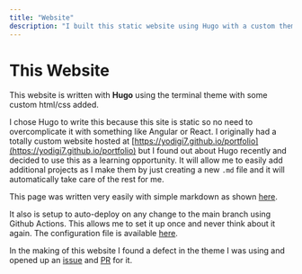 ```yaml
---
title: "Website"
description: "I built this static website using Hugo with a custom theme to simplify project showcasing. It auto-deploys via GitHub Actions and is easily extendable with markdown files."
---
```


# This Website

This website is written with **Hugo** using the terminal theme with some custom html/css added.

I chose Hugo to write this because this site is static so no need to overcomplicate it with something like Angular or React.
I originally had a totally custom website hosted at [https://yodigi7.github.io/portfolio](https://yodigi7.github.io/portfolio) but I found out about Hugo recently and decided to use this as a learning opportunity.
It will allow me to easily add additional projects as I make them by just creating a new `.md` file and it will automatically take care of the rest for me.

This page was written very easily with simple markdown as shown [here](https://raw.githubusercontent.com/yodigi7/yodigi7.github.io/main/content/projects/website.md).

It also is setup to auto-deploy on any change to the main branch using Github Actions.
This allows me to set it up once and never think about it again.
The configuration file is available [here](https://github.com/yodigi7/yodigi7.github.io/blob/main/.github/workflows/pages.yml).

In the making of this website I found a defect in the theme I was using and opened up an [issue](https://github.com/panr/hugo-theme-terminal/issues/360) and [PR](https://github.com/panr/hugo-theme-terminal/pull/361) for it.
